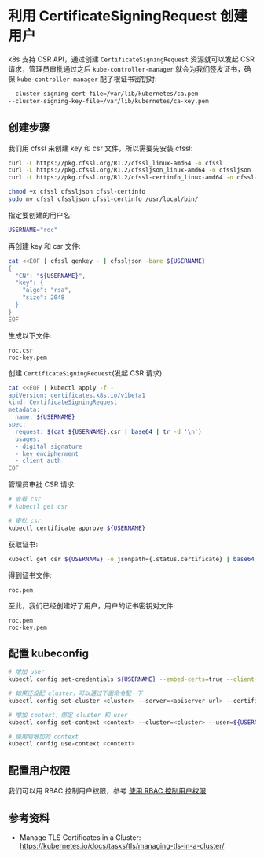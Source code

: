 # 利用 CertificateSigningRequest 创建用户

k8s 支持 CSR API，通过创建 `CertificateSigningRequest` 资源就可以发起 CSR 请求，管理员审批通过之后 `kube-controller-manager` 就会为我们签发证书，确保 `kube-controller-manager` 配了根证书密钥对:

``` bash
--cluster-signing-cert-file=/var/lib/kubernetes/ca.pem
--cluster-signing-key-file=/var/lib/kubernetes/ca-key.pem
```

## 创建步骤

我们用 cfssl 来创建 key 和 csr 文件，所以需要先安装 cfssl:

``` bash
curl -L https://pkg.cfssl.org/R1.2/cfssl_linux-amd64 -o cfssl
curl -L https://pkg.cfssl.org/R1.2/cfssljson_linux-amd64 -o cfssljson
curl -L https://pkg.cfssl.org/R1.2/cfssl-certinfo_linux-amd64 -o cfssl-certinfo

chmod +x cfssl cfssljson cfssl-certinfo
sudo mv cfssl cfssljson cfssl-certinfo /usr/local/bin/
```

指定要创建的用户名:

``` bash
USERNAME="roc"
```

再创建 key 和 csr 文件:

``` bash
cat <<EOF | cfssl genkey - | cfssljson -bare ${USERNAME}
{
  "CN": "${USERNAME}",
  "key": {
    "algo": "rsa",
    "size": 2048
  }
}
EOF
```

生成以下文件:

```
roc.csr
roc-key.pem
```

创建 `CertificateSigningRequest`(发起 CSR 请求):

``` bash
cat <<EOF | kubectl apply -f -
apiVersion: certificates.k8s.io/v1beta1
kind: CertificateSigningRequest
metadata:
  name: ${USERNAME}
spec:
  request: $(cat ${USERNAME}.csr | base64 | tr -d '\n')
  usages:
  - digital signature
  - key encipherment
  - client auth
EOF
```

管理员审批 CSR 请求:

``` bash
# 查看 csr
# kubectl get csr

# 审批 csr
kubectl certificate approve ${USERNAME}
```

获取证书:

``` bash
kubectl get csr ${USERNAME} -o jsonpath={.status.certificate} | base64 --decode > ${USERNAME}.pem
```

得到证书文件:

```
roc.pem
```

至此，我们已经创建好了用户，用户的证书密钥对文件:

```
roc.pem
roc-key.pem
```

## 配置 kubeconfig

``` bash
# 增加 user
kubectl config set-credentials ${USERNAME} --embed-certs=true --client-certificate=${USERNAME}.pem --client-key=${USERNAME}-key.pem

# 如果还没配 cluster，可以通过下面命令配一下
kubectl config set-cluster <cluster> --server=<apiserver-url> --certificate-authority=<ca-cert-file>

# 增加 context，绑定 cluster 和 user
kubectl config set-context <context> --cluster=<cluster> --user=${USERNAME}

# 使用刚增加的 context
kubectl config use-context <context>
```

## 配置用户权限

我们可以用 RBAC 控制用户权限，参考 [使用 RBAC 控制用户权限](user.md#rbac)

## 参考资料

* Manage TLS Certificates in a Cluster: https://kubernetes.io/docs/tasks/tls/managing-tls-in-a-cluster/
